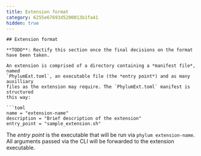```yaml
---
title: Extension format
category: 6255e67693d5200013b1fa41
hidden: true
---
```

```
## Extension format

**TODO**: Rectify this section once the final decisions on the format have been taken.

An extension is comprised of a directory containing a *manifest file*, named
`PhylumExt.toml`, an executable file (the *entry point*) and as many auxilliary
files as the extension may require. The `PhylumExt.toml` manifest is structured
this way:

```toml
name = "extension-name"
description = "Brief description of the extension"
entry_point = "sample_extension.sh"
```

The *entry point* is the executable that will be run via `phylum extension-name`.
All arguments passed via the CLI will be forwarded to the extension executable.
